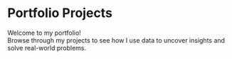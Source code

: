 # Portfolio Projects

Welcome to my portfolio! <br>Browse through my projects to see how I use data to uncover insights and solve real-world problems.
